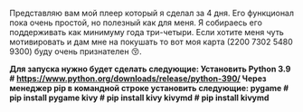 Представляю вам мой плеер который я сделал за 4 дня.
Его функционал пока очень простой, но полезный как для меня.
Я собираесь его поддерживать как минимуму года три-четыри.
Если хотите меня чуть мотивировать и дам мне на покушать то вот моя карта (2200 7302 5480 9300) буду очень признателен 😚.

**Для запуска нужно будет сделать следующие:
    Установить Python 3.9 # https://www.python.org/downloads/release/python-390/
    Через менеджер pip в командной строке установить следующие:
        pygame # pip install pygame
        kivy # pip install kivy
        kivymd # pip install kivymd**
